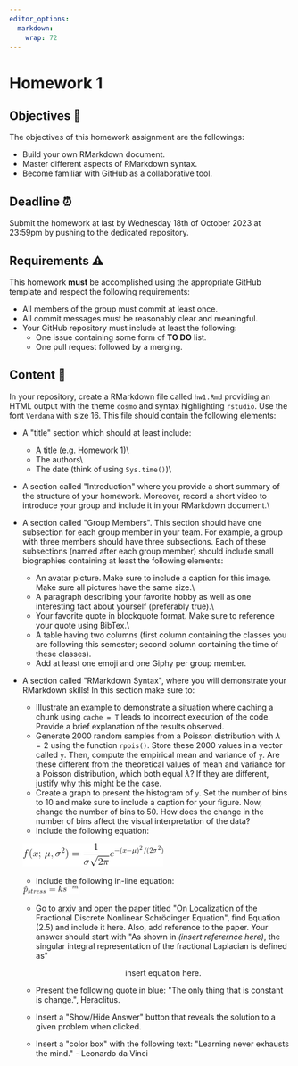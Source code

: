 ```yaml
---
editor_options: 
  markdown: 
    wrap: 72
---
```


# Homework 1

## Objectives :full_moon_with_face:

The objectives of this homework assignment are the followings:

-   Build your own RMarkdown document.
-   Master different aspects of RMarkdown syntax.
-   Become familiar with GitHub as a collaborative tool.

## Deadline :alarm_clock:

Submit the homework at last by Wednesday 18th of October 2023 at 23:59pm
by pushing to the dedicated repository.

## Requirements :warning:

This homework **must** be accomplished using the appropriate GitHub
template and respect the following requirements:

-   All members of the group must commit at least once.
-   All commit messages must be reasonably clear and meaningful.
-   Your GitHub repository must include at least the following:
    -   One issue containing some form of **TO DO** list.
    -   One pull request followed by a merging.

## Content :rocket:

In your repository, create a RMarkdown file called `hw1.Rmd` providing
an HTML output with the theme `cosmo` and syntax highlighting `rstudio`.
Use the font `Verdana` with size 16. This file should contain the
following elements:

-   A "title" section which should at least include:

    -   A title (e.g. Homework 1)\
    -   The authors\
    -   The date (think of using `Sys.time()`)\

-   A section called "Introduction" where you provide a short summary of
    the structure of your homework. Moreover, record a short video to
    introduce your group and include it in your RMarkdown document.\

-   A section called "Group Members". This section should have one
    subsection for each group member in your team. For example, a group
    with three members should have three subsections. Each of these
    subsections (named after each group member) should include small
    biographies containing at least the following elements:

    -   An avatar picture. Make sure to include a caption for this
        image. Make sure all pictures have the same size.\
    -   A paragraph describing your favorite hobby as well as one
        interesting fact about yourself (preferably true).\
    -   Your favorite quote in blockquote format. Make sure to reference
        your quote using BibTex.\
    -   A table having two columns (first column containing the classes
        you are following this semester; second column containing the
        time of these classes).
    -   Add at least one emoji and one Giphy per group member.

-   A section called "RMarkdown Syntax", where you will demonstrate your
    RMarkdown skills! In this section make sure to:

    -   Illustrate an example to demonstrate a situation where caching a
        chunk using `cache = T` leads to incorrect execution of the
        code. Provide a brief explanation of the results observed.
    -   Generate 2000 random samples from a Poisson distribution with
        $\lambda = 2$ using the function `rpois()`. Store these 2000
        values in a vector called `y`. Then, compute the empirical mean
        and variance of `y`. Are these different from the theoretical
        values of mean and variance for a Poisson distribution, which
        both equal $\lambda$? If they are different, justify why this
        might be the case.
    -   Create a graph to present the histogram of `y`. Set the number
        of bins to 10 and make sure to include a caption for your
        figure. Now, change the number of bins to 50. How does the
        change in the number of bins affect the visual interpretation of
        the data?
    -   Include the following equation:

    ![eq1](hw1_eq1.png)

    -   Include the following in-line equation:

    <img src="hw1_eq2.png" alt="eq2" style="display: inline-block; margin: 0" width="100px"/>

    -   Go to [arxiv](https://arxiv.org/abs/2309.11395) and open the
        paper titled "On Localization of the Fractional Discrete
        Nonlinear Schrödinger Equation", find Equation (2.5) and include
        it here. Also, add reference to the paper. Your answer should
        start with "As shown in *(insert referernce here)*, the singular
        integral representation of the fractional Laplacian is defined
        as"

        $$
        \text{insert equation here.}
        $$

    -   Present the following quote in blue: "The only thing that is
        constant is change.", Heraclitus.

    -   Insert a "Show/Hide Answer" button that reveals the solution to
        a given problem when clicked.

    -   Insert a "color box" with the following text: "Learning never
        exhausts the mind." - Leonardo da Vinci
